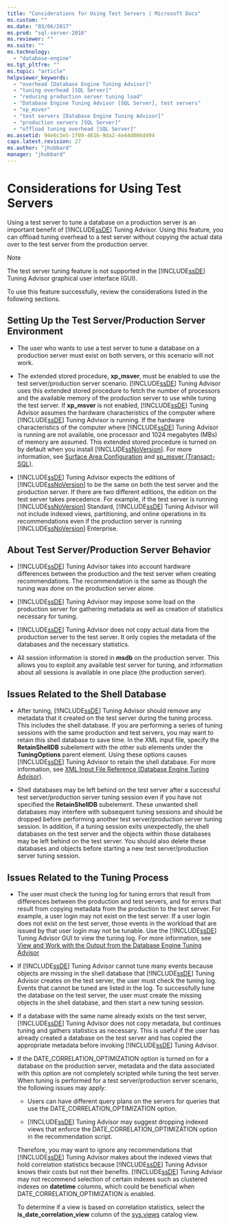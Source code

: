 ```yaml
---
title: "Considerations for Using Test Servers | Microsoft Docs"
ms.custom: ""
ms.date: "03/06/2017"
ms.prod: "sql-server-2016"
ms.reviewer: ""
ms.suite: ""
ms.technology: 
  - "database-engine"
ms.tgt_pltfrm: ""
ms.topic: "article"
helpviewer_keywords: 
  - "overhead [Database Engine Tuning Advisor]"
  - "tuning overhead [SQL Server]"
  - "reducing production server tuning load"
  - "Database Engine Tuning Advisor [SQL Server], test servers"
  - "xp_msver"
  - "test servers [Database Engine Tuning Advisor]"
  - "production servers [SQL Server]"
  - "offload tuning overhead [SQL Server]"
ms.assetid: 94e6c3e5-1f09-4616-9da2-4e44d066d494
caps.latest.revision: 27
ms.author: "jhubbard"
manager: "jhubbard"
---
```

# Considerations for Using Test Servers
  Using a test server to tune a database on a production server is an important benefit of [!INCLUDE[ssDE](../../analysis-services/instances/install/windows/includes/ssde-md.md)] Tuning Advisor. Using this feature, you can offload tuning overhead to a test server without copying the actual data over to the test server from the production server.  
  
> [!NOTE]  
>  The test server tuning feature is not supported in the [!INCLUDE[ssDE](../../analysis-services/instances/install/windows/includes/ssde-md.md)] Tuning Advisor graphical user interface (GUI).  
  
 To use this feature successfully, review the considerations listed in the following sections.  
  
## Setting Up the Test Server/Production Server Environment  
  
-   The user who wants to use a test server to tune a database on a production server must exist on both servers, or this scenario will not work.  
  
-   The extended stored procedure, **xp_msver**, must be enabled to use the test server/production server scenario. [!INCLUDE[ssDE](../../analysis-services/instances/install/windows/includes/ssde-md.md)] Tuning Advisor uses this extended stored procedure to fetch the number of processors and the available memory of the production server to use while tuning the test server. If **xp_msver** is not enabled, [!INCLUDE[ssDE](../../analysis-services/instances/install/windows/includes/ssde-md.md)] Tuning Advisor assumes the hardware characteristics of the computer where [!INCLUDE[ssDE](../../analysis-services/instances/install/windows/includes/ssde-md.md)] Tuning Advisor is running. If the hardware characteristics of the computer where [!INCLUDE[ssDE](../../analysis-services/instances/install/windows/includes/ssde-md.md)] Tuning Advisor is running are not available, one processor and 1024 megabytes (MBs) of memory are assumed. This extended stored procedure is turned on by default when you install [!INCLUDE[ssNoVersion](../../advanced-analytics/r-services/includes/ssnoversion-md.md)]. For more information, see [Surface Area Configuration](../../relational-databases/security/surface-area-configuration.md) and [xp_msver &#40;Transact-SQL&#41;](../../relational-databases/reference/system-stored-procedures/xp-msver-transact-sql.md).  
  
-   [!INCLUDE[ssDE](../../analysis-services/instances/install/windows/includes/ssde-md.md)] Tuning Advisor expects the editions of [!INCLUDE[ssNoVersion](../../advanced-analytics/r-services/includes/ssnoversion-md.md)] to be the same on both the test server and the production server. If there are two different editions, the edition on the test server takes precedence. For example, if the test server is running [!INCLUDE[ssNoVersion](../../advanced-analytics/r-services/includes/ssnoversion-md.md)] Standard, [!INCLUDE[ssDE](../../analysis-services/instances/install/windows/includes/ssde-md.md)] Tuning Advisor will not include indexed views, partitioning, and online operations in its recommendations even if the production server is running [!INCLUDE[ssNoVersion](../../advanced-analytics/r-services/includes/ssnoversion-md.md)] Enterprise.  
  
## About Test Server/Production Server Behavior  
  
-   [!INCLUDE[ssDE](../../analysis-services/instances/install/windows/includes/ssde-md.md)] Tuning Advisor takes into account hardware differences between the production and the test server when creating recommendations. The recommendation is the same as though the tuning was done on the production server alone.  
  
-   [!INCLUDE[ssDE](../../analysis-services/instances/install/windows/includes/ssde-md.md)] Tuning Advisor may impose some load on the production server for gathering metadata as well as creation of statistics necessary for tuning.  
  
-   [!INCLUDE[ssDE](../../analysis-services/instances/install/windows/includes/ssde-md.md)] Tuning Advisor does not copy actual data from the production server to the test server. It only copies the metadata of the databases and the necessary statistics.  
  
-   All session information is stored in **msdb** on the production server. This allows you to exploit any available test server for tuning, and information about all sessions is available in one place (the production server).  
  
## Issues Related to the Shell Database  
  
-   After tuning, [!INCLUDE[ssDE](../../analysis-services/instances/install/windows/includes/ssde-md.md)] Tuning Advisor should remove any metadata that it created on the test server during the tuning process. This includes the shell database. If you are performing a series of tuning sessions with the same production and test servers, you may want to retain this shell database to save time. In the XML input file, specify the **RetainShellDB** subelement with the other sub elements under the **TuningOptions** parent element. Using these options causes [!INCLUDE[ssDE](../../analysis-services/instances/install/windows/includes/ssde-md.md)] Tuning Advisor to retain the shell database. For more information, see [XML Input File Reference &#40;Database Engine Tuning Advisor&#41;](../../tools/dta/xml-input-file-reference-database-engine-tuning-advisor.md).  
  
-   Shell databases may be left behind on the test server after a successful test server/production server tuning session even if you have not specified the **RetainShellDB** subelement. These unwanted shell databases may interfere with subsequent tuning sessions and should be dropped before performing another test server/production server tuning session. In addition, if a tuning session exits unexpectedly, the shell databases on the test server and the objects within those databases may be left behind on the test server. You should also delete these databases and objects before starting a new test server/production server tuning session.  
  
## Issues Related to the Tuning Process  
  
-   The user must check the tuning log for tuning errors that result from differences between the production and test servers, and for errors that result from copying metadata from the production to the test server. For example, a user login may not exist on the test server. If a user login does not exist on the test server, those events in the workload that are issued by that user login may not be tunable. Use the [!INCLUDE[ssDE](../../analysis-services/instances/install/windows/includes/ssde-md.md)] Tuning Advisor GUI to view the tuning log. For more information, see [View and Work with the Output from the Database Engine Tuning Advisor](../../relational-databases/performance/view-and-work-with-the-output-from-the-database-engine-tuning-advisor.md)  
  
-   If [!INCLUDE[ssDE](../../analysis-services/instances/install/windows/includes/ssde-md.md)] Tuning Advisor cannot tune many events because objects are missing in the shell database that [!INCLUDE[ssDE](../../analysis-services/instances/install/windows/includes/ssde-md.md)] Tuning Advisor creates on the test server, the user must check the tuning log. Events that cannot be tuned are listed in the log. To successfully tune the database on the test server, the user must create the missing objects in the shell database, and then start a new tuning session.  
  
-   If a database with the same name already exists on the test server, [!INCLUDE[ssDE](../../analysis-services/instances/install/windows/includes/ssde-md.md)] Tuning Advisor does not copy metadata, but continues tuning and gathers statistics as necessary. This is useful if the user has already created a database on the test server and has copied the appropriate metadata before invoking [!INCLUDE[ssDE](../../analysis-services/instances/install/windows/includes/ssde-md.md)] Tuning Advisor.  
  
-   If the DATE_CORRELATION_OPTIMIZATION option is turned on for a database on the production server, metadata and the data associated with this option are not completely scripted while tuning the test server. When tuning is performed for a test server/production server scenario, the following issues may apply:  
  
    -   Users can have different query plans on the servers for queries that use the DATE_CORRELATION_OPTIMIZATION option.  
  
    -   [!INCLUDE[ssDE](../../analysis-services/instances/install/windows/includes/ssde-md.md)] Tuning Advisor may suggest dropping indexed views that enforce the DATE_CORRELATION_OPTIMIZATION option in the recommendation script.  
  
     Therefore, you may want to ignore any recommendations that [!INCLUDE[ssDE](../../analysis-services/instances/install/windows/includes/ssde-md.md)] Tuning Advisor makes about the indexed views that hold correlation statistics because [!INCLUDE[ssDE](../../analysis-services/instances/install/windows/includes/ssde-md.md)] Tuning Advisor knows their costs but not their benefits. [!INCLUDE[ssDE](../../analysis-services/instances/install/windows/includes/ssde-md.md)] Tuning Advisor may not recommend selection of certain indexes such as clustered indexes on **datetime** columns, which could be beneficial when DATE_CORRELATION_OPTIMIZATION is enabled.  
  
     To determine if a view is based on correlation statistics, select the **is_date_correlation_view** column of the [sys.views](../../relational-databases/reference/system-catalog-views/sys.views-transact-sql.md) catalog view.  
  
  